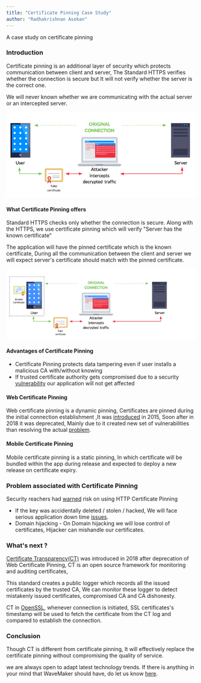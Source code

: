 ```yaml
---
title: "Certificate Pinning Case Study"
author: "Radhakrishnan Asokan"
---
```


A case study on certificate pinning

<!--truncate-->



### Introduction

Certificate pinning is an additional layer of security which protects communication between client and server, The Standard HTTPS verifies whether the connection is secure but It will not verify whether the server is the correct one.

We will never known whether we are communicating with the actual server or an intercepted server.

![MITM](/learn/assets/mitmdiagram.png)


#### What Certificate Pinning offers
Standard HTTPS checks only whether the connection is secure. Along with the HTTPS, we use certificate pinning which will verify "Server has the known certificate"

The application will have the pinned certificate which is the known certificate, During all the communication between the client and server we will expect server's certificate should match with the pinned certificate.

![MITM](/learn/assets/nomitmdiagram.png)


#### Advantages of Certificate Pinning
* Certificate Pinning protects data tampering even if user installs a malicious CA with/without knowing
* If trusted certificate authority gets compromised due to a security [vulnerability](https://en.wikipedia.org/wiki/Certificate_authority#CA_compromise) our application will not get affected


#### Web Certificate Pinning
Web certificate pinning is a dynamic pinning, Certificates are pinned during the initial connection establishment ,It was [introduced](https://developer.mozilla.org/en-US/docs/Web/HTTP/Public_Key_Pinning) in 2015, Soon after in 2018 it was deprecated, Mainly due to it created new set of vulnerabilities than resolving the actual [problem](https://scotthelme.co.uk/using-security-features-to-do-bad-things/).

#### Mobile Certificate Pinning
Mobile certificate pinning is a static pinning, In which certificate will be bundled within the app during release and expected to deploy a new release on certificate expiry.


### Problem associated with Certificate Pinning
Security reachers had [warned](https://scotthelme.co.uk/im-giving-up-on-hpkp/) risk on using HTTP Certificate Pinning

* If the key was accidentally deleted / stolen / hacked, We will face serious application down time [issues](https://www.smashingmagazine.com/be-afraid-of-public-key-pinning/).
* Domain hijacking - On Domain hijacking we will lose control of certificates, Hijacker can mishandle our certificates.

### What's next ?
[Certificate Transparency(CT)](http://www.certificate-transparency.org/what-is-ct) was introduced in 2018 after deprecation of Web Certificate Pinning, CT is an open source framework for monitoring and auditing certificates,

This standard creates a public logger which records all the issued certificates by the trusted CA, We can monitor these logger to detect mistakenly issued certificates, compromised CA and CA dishonesty.

CT in [OpenSSL](http://www.certificate-transparency.org/certificate-transparency-in-openssl), whenever connection is initiated, SSL certificates's timestamp will be used to fetch the certificate from the CT log and compared to establish the connection.


### Conclusion
Though CT is different from certificate pinning, It will effectively replace the certificate pinning without compromising the quality of service.

we are always open to adapt latest technology trends. If there is anything in your mind that WaveMaker should have, do let us know [here](mailto:info@wavemaker.com).

